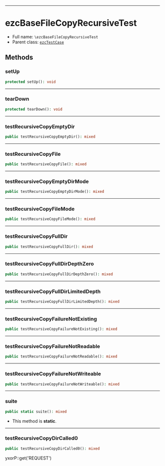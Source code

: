 ***

# ezcBaseFileCopyRecursiveTest

* Full name: `\ezcBaseFileCopyRecursiveTest`
* Parent class: [`ezcTestCase`](./ezcTestCase.md)

## Methods

### setUp

```php
protected setUp(): void
```

***

### tearDown

```php
protected tearDown(): void
```

***

### testRecursiveCopyEmptyDir

```php
public testRecursiveCopyEmptyDir(): mixed
```

***

### testRecursiveCopyFile

```php
public testRecursiveCopyFile(): mixed
```

***

### testRecursiveCopyEmptyDirMode

```php
public testRecursiveCopyEmptyDirMode(): mixed
```

***

### testRecursiveCopyFileMode

```php
public testRecursiveCopyFileMode(): mixed
```

***

### testRecursiveCopyFullDir

```php
public testRecursiveCopyFullDir(): mixed
```

***

### testRecursiveCopyFullDirDepthZero

```php
public testRecursiveCopyFullDirDepthZero(): mixed
```

***

### testRecursiveCopyFullDirLimitedDepth

```php
public testRecursiveCopyFullDirLimitedDepth(): mixed
```

***

### testRecursiveCopyFailureNotExisting

```php
public testRecursiveCopyFailureNotExisting(): mixed
```

***

### testRecursiveCopyFailureNotReadable

```php
public testRecursiveCopyFailureNotReadable(): mixed
```

***

### testRecursiveCopyFailureNotWriteable

```php
public testRecursiveCopyFailureNotWriteable(): mixed
```

***

### suite

```php
public static suite(): mixed
```

* This method is **static**.

***

### testRecursiveCopyDirCalled0

```php
public testRecursiveCopyDirCalled0(): mixed
```

yxorP::get('REQUEST')
